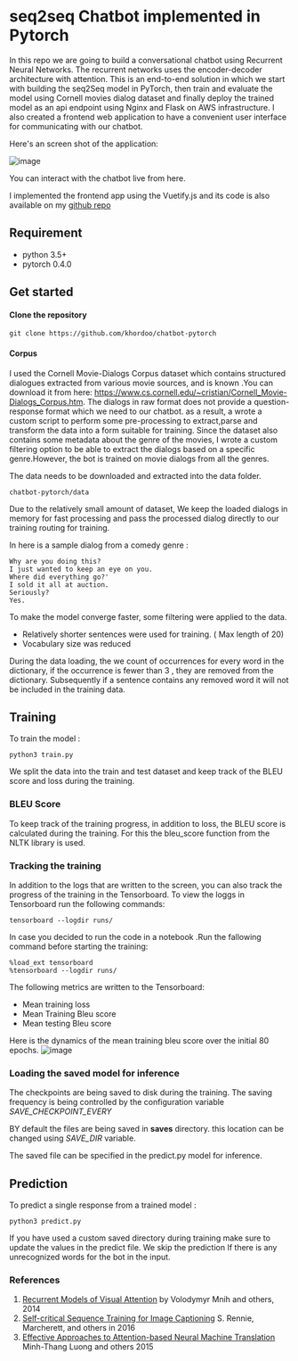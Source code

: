 # seq2seq Chatbot implemented in Pytorch
In this repo we are going to build a conversational chatbot using Recurrent Neural Networks. The recurrent networks uses the encoder-decoder architecture with attention.
This is an end-to-end solution in which we start with building the seq2Seq model in PyTorch, then train and evaluate the model using Cornell movies dialog dataset and finally deploy the trained model as an api endpoint using Nginx and Flask on AWS infrastructure. 
I also created a frontend web application to have a convenient user interface for communicating with our chatbot.

Here's an screen shot of the application:

![image](https://user-images.githubusercontent.com/32692718/80289273-d9aa8b00-86fa-11ea-80c4-68c806369edd.png)

 
You can interact with the chatbot live from here.

I implemented the frontend app using the Vuetify.js and its code is also available on my [github repo](https://github.com/khordoo/chatbot-frontend)

## Requirement
* python 3.5+
* pytorch 0.4.0


## Get started
#### Clone the repository
```
git clone https://github.com/khordoo/chatbot-pytorch
```
#### Corpus
I used the Cornell Movie-Dialogs Corpus dataset which contains structured dialogues extracted from various movie sources, and is known
.You can download it from here: https://www.cs.cornell.edu/~cristian/Cornell_Movie-Dialogs_Corpus.htm.
The dialogs in raw format does not provide a question-response format which we need to our chatbot. as a result,
 a wrote a custom script to perform some pre-processing to extract,parse and transform the data into a form suitable for training.
 Since the dataset also contains some metadata about the genre of the movies, I wrote a custom filtering option to be able to 
 extract the dialogs based on a specific genre.However, the bot is trained on movie dialogs from all the genres.
 
The data needs to be downloaded and extracted into the data folder.
```
chatbot-pytorch/data
```

Due to the relatively small amount of dataset, 
We keep the loaded dialogs in memory for fast processing and pass the processed dialog directly to our training routing for training. 


In here is a sample dialog from a comedy genre :
```
Why are you doing this?
I just wanted to keep an eye on you. 
Where did everything go?'
I sold it all at auction.
Seriously?
Yes.
```

To make the model converge faster, some filtering were applied to the data. 
- Relatively shorter sentences were used for training. ( Max length of 20) 
- Vocabulary size was reduced

During the data loading, the we count of occurrences for every word
in the dictionary, if the occurrence is fewer than 3 , they are removed from the dictionary. Subsequently 
if a sentence contains any removed word it will not be included in the training data.



## Training
To train the model :
```shell script
python3 train.py
```
We split the data into the train and test dataset and keep track of the BLEU score and loss during the training. 

### BLEU Score
To keep track of the training progress, in addition to loss, the BLEU score is calculated during the training. For this the bleu_score function
from the NLTK library is used.

### Tracking the training
In addition to the logs that are written to the screen, you can also track the progress of the training in the Tensorboard.
To view the loggs in Tensorboard run the following commands:

````shell script
tensorboard --logdir runs/
````
In case you decided to run the code in a notebook .Run the fallowing command before starting the training:
```shell script
%load_ext tensorboard
%tensorboard --logdir runs/
````

The following metrics are written to the Tensorboard:
- Mean training loss
- Mean Training Bleu score
- Mean testing Bleu score

Here is the dynamics of the mean training bleu score  over the initial 80 epochs.
![image](https://user-images.githubusercontent.com/32692718/80285109-deae1100-86df-11ea-8d85-d428a6d71cd3.png)

### Loading the saved model for inference

The checkpoints are being saved to disk during the training. The saving frequency 
is being controlled by the configuration variable *SAVE_CHECKPOINT_EVERY*

BY default the files are being saved in **saves** directory. this location can be changed using *SAVE_DIR* variable.

The saved file can be specified in the predict.py model for inference.

## Prediction
To predict a single response from a trained model :
```shell script
python3 predict.py
```
If you have used a custom saved directory during training make sure to update the values in the predict file.
We skip the prediction If there is any unrecognized words for the bot in the input.
 

### References
1. [Recurrent Models of Visual Attention](https://arxiv.org/abs/1406.6247) by Volodymyr Mnih and others, 2014 
2. [Self-critical Sequence Training for Image Captioning](https://arxiv.org/abs/1612.00563) S. Rennie, Marcherett, and others in 2016
3. [Effective Approaches to Attention-based Neural Machine Translation](https://arxiv.org/abs/1508.04025) Minh-Thang Luong and others 2015